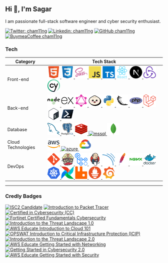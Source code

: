 ## Hi 👋, I'm Sagar

I am passionate full-stack software engineer and cyber security enthusiast.

[![Twitter: cham11ng](https://img.shields.io/twitter/follow/cham11ng?style=social)](https://twitter.com/cham11ng)
[![Linkedin: cham11ng](https://img.shields.io/badge/-cham11ng-blue?style=flat-square&logo=Linkedin&logoColor=white&link=https://www.linkedin.com/in/cham11ng/)](https://www.linkedin.com/in/cham11ng/)
[![GitHub cham11ng](https://img.shields.io/github/followers/cham11ng?label=follow&style=social)](https://github.com/cham11ng)
[![BuymeaCoffee cham11ng](https://img.shields.io/badge/-Buy%20me%20a%20Coffee-grey?logo=buy-me-a-coffee&style=social)](https://www.buymeacoffee.com/cham11ng)

### Tech

<table>
  <thead>
    <tr>
      <th>Category</th>
      <th>Tech Stack</th>
    </tr>
  </thead>
  <tbody>
    <tr>
      <td>Front-end</td>
      <td>
        <div class="skills">
          <a
            href="https://www.w3.org/TR/2008/WD-html5-20080122/"
            target="_blank"
            rel="noreferrer">
            <img
              src="https://raw.githubusercontent.com/devicons/devicon/master/icons/html5/html5-original.svg"
              alt="html5"
              width="40"
              height="40" />
          </a>
          <a
            href="https://www.w3.org/Style/CSS/Overview.en.html"
            target="_blank"
            rel="noreferrer">
            <img
              src="https://raw.githubusercontent.com/devicons/devicon/master/icons/css3/css3-original.svg"
              alt="css3"
              width="40"
              height="40" />
          </a>
          <a href="https://sass-lang.com/" target="_blank" rel="noreferrer">
            <img
              src="https://raw.githubusercontent.com/devicons/devicon/master/icons/sass/sass-original.svg"
              alt="sass"
              width="40"
              height="40" />
          </a>
          <a
            href="https://developer.mozilla.org/en-US/docs/Web/JavaScript"
            target="_blank"
            rel="noreferrer">
            <img
              src="https://raw.githubusercontent.com/devicons/devicon/master/icons/javascript/javascript-original.svg"
              alt="javascript"
              width="40"
              height="40" />
          </a>
          <a
            href="https://www.typescriptlang.org/"
            target="_blank"
            rel="noreferrer">
            <img
              src="https://raw.githubusercontent.com/devicons/devicon/master/icons/typescript/typescript-original.svg"
              alt="typescript"
              width="40"
              height="40" />
          </a>
          <a href="https://reactjs.org/" target="_blank" rel="noreferrer">
            <img
              src="https://raw.githubusercontent.com/devicons/devicon/master/icons/react/react-original-wordmark.svg"
              alt="react"
              width="40"
              height="40" />
          </a>
          <a href="https://nextjs.org/" target="_blank" rel="noreferrer">
            <img
              src="https://raw.githubusercontent.com/devicons/devicon/master/icons/nextjs/nextjs-original.svg"
              alt="nextjs"
              width="40"
              height="40" />
          </a>
          <a href="https://redux.js.org/" target="_blank" rel="noreferrer">
            <img
              src="https://raw.githubusercontent.com/devicons/devicon/master/icons/redux/redux-original.svg"
              alt="redux"
              width="40"
              height="40" />
          </a>
          <a href="https://www.cypress.io/" target="_blank" rel="noreferrer">
            <img
              src="https://raw.githubusercontent.com/devicons/devicon/master/icons/cypressio/cypressio-original.svg"
              alt="cypress"
              width="40"
              height="40" />
          </a>
        </div>
      </td>
    </tr>
    <tr>
      <td>Back-end</td>
      <td>
        <div class="skills">
          <a href="https://nodejs.org" target="_blank" rel="noreferrer">
            <img
              src="https://raw.githubusercontent.com/devicons/devicon/master/icons/nodejs/nodejs-original-wordmark.svg"
              alt="nodejs"
              width="40"
              height="40" />
          </a>
          <a href="https://expressjs.com/" target="_blank" rel="noreferrer">
            <img
              src="https://raw.githubusercontent.com/devicons/devicon/master/icons/express/express-original.svg"
              alt="expressjs"
              width="40"
              height="40" />
          </a>
          <a href="https://graphql.org/" target="_blank" rel="noreferrer">
            <img
              src="https://raw.githubusercontent.com/devicons/devicon/master/icons/graphql/graphql-plain.svg"
              alt="graphql"
              width="40"
              height="40" />
          </a>
          <a href="https://bun.sh/" target="_blank" rel="noreferrer">
            <img
              src="https://raw.githubusercontent.com/devicons/devicon/master/icons/bun/bun-original.svg"
              alt="bun"
              width="40"
              height="40" />
          </a>
          <a href="https://www.python.org" target="_blank" rel="noreferrer">
            <img
              src="https://raw.githubusercontent.com/devicons/devicon/master/icons/python/python-original.svg"
              alt="python"
              width="40"
              height="40" />
          </a>
          <a
            href="https://flask.palletsprojects.com/en/3.0.x/"
            target="_blank"
            rel="noreferrer">
            <img
              src="https://raw.githubusercontent.com/devicons/devicon/master/icons/flask/flask-original.svg"
              alt="flask"
              width="40"
              height="40" />
          </a>
          <a href="https://www.php.net" target="_blank" rel="noreferrer">
            <img
              src="https://raw.githubusercontent.com/devicons/devicon/master/icons/php/php-original.svg"
              alt="php"
              width="40"
              height="40" />
          </a>
          <a href="https://laravel.com/" target="_blank" rel="noreferrer">
            <img
              src="https://raw.githubusercontent.com/devicons/devicon/master/icons/laravel/laravel-original.svg"
              alt="laravel"
              width="40"
              height="40" />
          </a>
          <a
            href="https://www.gnu.org/software/bash/"
            target="_blank"
            rel="noreferrer">
            <img
              src="https://raw.githubusercontent.com/devicons/devicon/master/icons/bash/bash-original.svg"
              alt="bash"
              width="40"
              height="40" />
          </a>
          <a
            href="https://learn.microsoft.com/en-us/powershell/"
            target="_blank"
            rel="noreferrer">
            <img
              src="https://raw.githubusercontent.com/devicons/devicon/master/icons/powershell/powershell-original.svg"
              alt="powershell"
              width="40"
              height="40" />
          </a>
        </div>
      </td>
    </tr>
    <tr>
      <td>Database</td>
      <td>
        <div class="skills">
          <a href="https://www.mysql.com/" target="_blank" rel="noreferrer">
            <img
              src="https://raw.githubusercontent.com/devicons/devicon/master/icons/mysql/mysql-original.svg"
              alt="mysql"
              width="40"
              height="40" />
          </a>
          <a href="https://www.postgresql.org" target="_blank" rel="noreferrer">
            <img
              src="https://raw.githubusercontent.com/devicons/devicon/master/icons/postgresql/postgresql-original-wordmark.svg"
              alt="postgresql"
              width="40"
              height="40" />
          </a>
          <a href="https://redis.io/" target="_blank" rel="noreferrer">
            <img
              src="https://raw.githubusercontent.com/devicons/devicon/master/icons/redis/redis-original.svg"
              alt="redis"
              width="40"
              height="40" />
          </a>
          <a
            href="https://www.microsoft.com/en-us/sql-server"
            target="_blank"
            rel="noreferrer">
            <img
              src="https://www.svgrepo.com/show/303229/microsoft-sql-server-logo.svg"
              alt="mssql"
              width="40"
              height="40" />
          </a>
          <a href="https://www.mongodb.com" target="_blank" rel="noreferrer">
            <img
              src="https://raw.githubusercontent.com/devicons/devicon/master/icons/mongodb/mongodb-original.svg"
              alt="mongodb"
              width="40"
              height="40" />
          </a>
        </div>
      </td>
    </tr>
    <tr>
      <td>Cloud Technologies</td>
      <td>
        <div class="skills">
          <a href="https://aws.amazon.com" target="_blank" rel="noreferrer">
            <img
              src="https://raw.githubusercontent.com/devicons/devicon/master/icons/amazonwebservices/amazonwebservices-original-wordmark.svg"
              alt="aws"
              width="40"
              height="40" />
          </a>
          <a
            href="https://azure.microsoft.com/"
            target="_blank"
            rel="noreferrer">
            <img
              src="https://user-images.githubusercontent.com/25181517/183911544-95ad6ba7-09bf-4040-ac44-0adafedb9616.png"
              alt="azure"
              width="40"
              height="40" />
          </a>
          <a href="https://cloud.google.com/" target="_blank" rel="noreferrer">
            <img
              src="https://raw.githubusercontent.com/devicons/devicon/master/icons/googlecloud/googlecloud-original.svg"
              alt="googlecloud"
              width="40"
              height="40" />
          </a>
        </div>
      </td>
    </tr>
    <tr>
      <td>DevOps</td>
      <td>
        <div class="skills">
          <a href="https://git-scm.com/" target="_blank" rel="noreferrer">
            <img
              src="https://raw.githubusercontent.com/devicons/devicon/master/icons/git/git-original.svg"
              alt="git"
              width="40"
              height="40" />
          </a>
          <a href="https://www.travis-ci.com/" target="_blank" rel="noreferrer">
            <img
              src="https://raw.githubusercontent.com/devicons/devicon/master/icons/travis/travis-original.svg"
              alt="travis"
              width="40"
              height="40" />
          </a>
          <a
            href="https://github.com/features/actions"
            target="_blank"
            rel="noreferrer">
            <img
              src="https://raw.githubusercontent.com/devicons/devicon/master/icons/githubactions/githubactions-original.svg"
              alt="githubactions"
              width="40"
              height="40" />
          </a>
          <a href="https://www.jenkins.io/" target="_blank" rel="noreferrer">
            <img
              src="https://raw.githubusercontent.com/devicons/devicon/master/icons/jenkins/jenkins-original.svg"
              alt="jenkins"
              width="40"
              height="40" />
          </a>
          <a
            href="https://www.sonarsource.com/products/sonarqube/"
            target="_blank"
            rel="noreferrer">
            <img
              src="https://raw.githubusercontent.com/devicons/devicon/master/icons/sonarqube/sonarqube-original.svg"
              alt="sonarqube"
              width="40"
              height="40" />
          </a>
          <a href="https://httpd.apache.org/" target="_blank" rel="noreferrer">
            <img
              src="https://raw.githubusercontent.com/devicons/devicon/master/icons/apache/apache-original.svg"
              alt="apache"
              width="40"
              height="40" />
          </a>
          <a href="https://www.nginx.com" target="_blank" rel="noreferrer">
            <img
              src="https://raw.githubusercontent.com/devicons/devicon/master/icons/nginx/nginx-original.svg"
              alt="nginx"
              width="40"
              height="40" />
          </a>
          <a href="https://www.docker.com/" target="_blank" rel="noreferrer">
            <img
              src="https://raw.githubusercontent.com/devicons/devicon/master/icons/docker/docker-original-wordmark.svg"
              alt="docker"
              width="40"
              height="40" />
          </a>
          <a href="https://kubernetes.io/" target="_blank" rel="noreferrer">
            <img
              src="https://raw.githubusercontent.com/devicons/devicon/master/icons/kubernetes/kubernetes-original.svg"
              alt="kubernetes"
              width="40"
              height="40" />
          </a>
          <a
            href="https://airflow.apache.org/"
            target="_blank"
            rel="noreferrer">
            <img
              src="https://raw.githubusercontent.com/devicons/devicon/master/icons/apacheairflow/apacheairflow-original.svg"
              alt="apacheairflow"
              width="40"
              height="40" />
          </a>
          <a href="https://www.rabbitmq.com/" target="_blank" rel="noreferrer">
            <img
              src="https://raw.githubusercontent.com/devicons/devicon/master/icons/rabbitmq/rabbitmq-original.svg"
              alt="rabbitmq"
              width="40"
              height="40" />
          </a>
          <a href="https://prometheus.io/" target="_blank" rel="noreferrer">
            <img
              src="https://raw.githubusercontent.com/devicons/devicon/master/icons/prometheus/prometheus-original.svg"
              alt="prometheus"
              width="40"
              height="40" />
          </a>
          <a href="https://grafana.com/" target="_blank" rel="noreferrer">
            <img
              src="https://raw.githubusercontent.com/devicons/devicon/master/icons/grafana/grafana-original.svg"
              alt="grafana"
              width="40"
              height="40" />
          </a>
        </div>
      </td>
    </tr>
  </tbody>
</table>

---

### Credly Badges

<!--START_SECTION:badges-->
[![ISC2 Candidate](https://images.credly.com/size/100x100/images/9180921d-4a13-429e-9357-6f9706a554f0/image.png)](http://www.credly.com/badges/abe9c7c8-bd28-4377-8522-87b68344ba5a "ISC2 Candidate")
[![Introduction to Packet Tracer](https://images.credly.com/size/100x100/images/09b6d58c-763a-4b40-aea1-787d8f46bbcd/Intro2PT.png)](http://www.credly.com/badges/40643888-3cc5-421d-8395-947d651d215f "Introduction to Packet Tracer")
[![Certified in Cybersecurity (CC)](https://images.credly.com/size/100x100/images/2030e43f-8003-4d4b-9630-847add403c87/image.png)](http://www.credly.com/badges/e801a6c7-8965-458d-8447-477056ea59d6 "Certified in Cybersecurity (CC)")
[![Fortinet Certified Fundamentals Cybersecurity](https://images.credly.com/size/100x100/images/22a0ece5-ff05-4594-8320-25e55e9ae203/image.png)](http://www.credly.com/badges/3c89be10-ff93-4e71-b75c-2def97edee30 "Fortinet Certified Fundamentals Cybersecurity")
[![Introduction to the Threat Landscape 1.0](https://images.credly.com/size/100x100/images/8395e492-f8aa-4617-a258-6c844f628fa2/image.png)](http://www.credly.com/badges/fa3d32d1-ef4d-469b-b915-b1e12688a243 "Introduction to the Threat Landscape 1.0")
[![AWS Educate Introduction to Cloud 101](https://images.credly.com/size/100x100/images/8d67bbf4-128b-4141-b5f1-1bc61bbfbaa6/image.png)](http://www.credly.com/badges/276cc329-2607-4cf0-98cc-bf2f44919b0a "AWS Educate Introduction to Cloud 101")
[![OPSWAT Introduction to Critical Infrastructure Protection (ICIP)](https://images.credly.com/size/100x100/images/f9f3c533-9b5a-47eb-8a3e-5734663116c0/image.png)](http://www.credly.com/badges/cf60fc47-d5cf-4237-b496-7a3f21c571c9 "OPSWAT Introduction to Critical Infrastructure Protection (ICIP)")
[![Introduction to the Threat Landscape 2.0](https://images.credly.com/size/100x100/images/083854d8-3a8f-465c-b414-19507f9703d9/image.png)](http://www.credly.com/badges/116d0460-c640-4073-9436-23b4b5c15c94 "Introduction to the Threat Landscape 2.0")
[![AWS Educate Getting Started with Networking](https://images.credly.com/size/100x100/images/979e42e2-1d32-4d21-97ea-53d991ea50fb/image.png)](http://www.credly.com/badges/6034d84b-c6cd-42a4-ae54-b9462f204b81 "AWS Educate Getting Started with Networking")
[![Getting Started in Cybersecurity 2.0](https://images.credly.com/size/100x100/images/39641a02-c97f-40d0-8773-d3a475954e9e/image.png)](http://www.credly.com/badges/9966cf27-b57b-4c9c-89d9-1e96870840fa "Getting Started in Cybersecurity 2.0")
[![AWS Educate Getting Started with Security](https://images.credly.com/size/100x100/images/80845928-d1f8-4549-ae9d-27676fba897e/image.png)](http://www.credly.com/badges/bcabca52-a06d-4bfa-bd19-002e0a73dadc "AWS Educate Getting Started with Security")
<!--END_SECTION:badges-->
